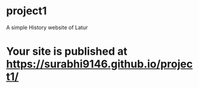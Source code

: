 # project1
A simple History website of Latur

#  Your site is published at https://surabhi9146.github.io/project1/
